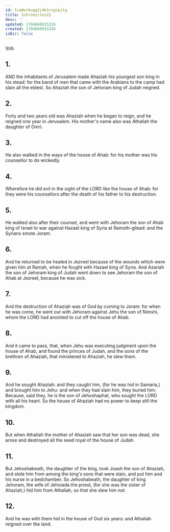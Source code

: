 ```yaml
---
id: tcq0wrbugq2i4b1rzgipjtg
title: 2chronicles22
desc: ''
updated: 1704668915326
created: 1704668915326
isDir: false
---
```

\b\b
## 1.
AND the inhabitants of Jerusalem made Ahaziah his youngest son king in his stead: for the band of men that came with the Arabians to the camp had slain all the eldest.  So Ahaziah the son of Jehoram king of Judah reigned.
## 2.
Forty and two years old was Ahaziah when he began to reign, and he reigned one year in Jerusalem.  His mother's name also was Athaliah the daughter of Omri.
## 3.
He also walked in the ways of the house of Ahab: for his mother was his counsellor to do wickedly.
## 4.
Wherefore he did evil in the sight of the LORD like the house of Ahab: for they were his counsellors after the death of his father to his destruction.
## 5.
He walked also after their counsel, and went with Jehoram the son of Ahab king of Israel to war against Hazael king of Syria at Ramoth-gilead: and the Syrians smote Joram.
## 6.
And he returned to be healed in Jezreel because of the wounds which were given him at Ramah, when he fought with Hazael king of Syria.  And Azariah the son of Jehoram king of Judah went down to see Jehoram the son of Ahab at Jezreel, because he was sick.
## 7.
And the destruction of Ahaziah was of God by coming to Joram: for when he was come, he went out with Jehoram against Jehu the son of Nimshi, whom the LORD had anointed to cut off the house of Ahab.
## 8.
And it came to pass, that, when Jehu was executing judgment upon the house of Ahab, and found the princes of Judah, and the sons of the brethren of Ahaziah, that ministered to Ahaziah, he slew them.
## 9.
And he sought Ahaziah: and they caught him, (for he was hid in Samaria,) and brought him to Jehu: and when they had slain him, they buried him: Because, said they, he is the son of Jehoshaphat, who sought the LORD with all his heart.  So the house of Ahaziah had no power to keep still the kingdom.
## 10.
But when Athaliah the mother of Ahaziah saw that her son was dead, she arose and destroyed all the seed royal of the house of Judah.
## 11.
But Jehoshabeath, the daughter of the king, took Joash the son of Ahaziah, and stole him from among the king's sons that were slain, and put him and his nurse in a bedchamber.  So Jehoshabeath, the daughter of king Jehoram, the wife of Jehoiada the priest, (for she was the sister of Ahaziah,) hid him from Athaliah, so that she slew him not.
## 12.
And he was with them hid in the house of God six years: and Athaliah reigned over the land.
